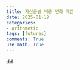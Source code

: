 ```yaml
---
title: 자산군별 비중 변화 계산
date: 2025-01-19
categories: 
- arithmetic
tags: [futures]
comments: True
use_math: True
---
```




dd





